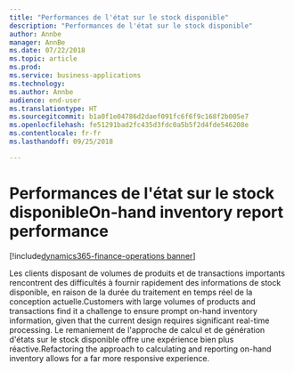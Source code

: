 ```yaml
---
title: "Performances de l'état sur le stock disponible"
description: "Performances de l'état sur le stock disponible"
author: Annbe
manager: AnnBe
ms.date: 07/22/2018
ms.topic: article
ms.prod: 
ms.service: business-applications
ms.technology: 
ms.author: Annbe
audience: end-user
ms.translationtype: HT
ms.sourcegitcommit: b1a0f1e04786d2daef091fc6f6f9c168f2b005e7
ms.openlocfilehash: fe51291bad2fc435d3fdc0a5b5f2d4fde546208e
ms.contentlocale: fr-fr
ms.lasthandoff: 09/25/2018

---
```

#  <a name="on-hand-inventory-report-performance"></a><span data-ttu-id="72a83-103">Performances de l'état sur le stock disponible</span><span class="sxs-lookup"><span data-stu-id="72a83-103">On-hand inventory report performance</span></span>

[!include[dynamics365-finance-operations banner](../includes/dynamics365-finance-operations.md)]



<span data-ttu-id="72a83-104">Les clients disposant de volumes de produits et de transactions importants rencontrent des difficultés à fournir rapidement des informations de stock disponible, en raison de la durée du traitement en temps réel de la conception actuelle.</span><span class="sxs-lookup"><span data-stu-id="72a83-104">Customers with large volumes of products and transactions find it a challenge to ensure prompt on-hand inventory information, given that the current design requires significant real-time processing.</span></span> <span data-ttu-id="72a83-105">Le remaniement de l'approche de calcul et de génération d'états sur le stock disponible offre une expérience bien plus réactive.</span><span class="sxs-lookup"><span data-stu-id="72a83-105">Refactoring the approach to calculating and reporting on-hand inventory allows for a far more responsive experience.</span></span>

